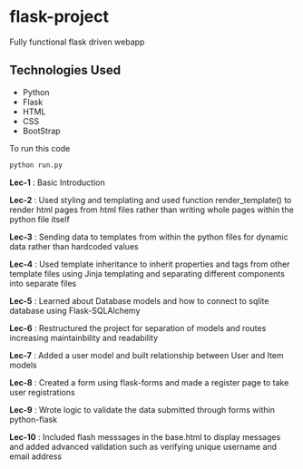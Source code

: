 # flask-project

Fully functional flask driven webapp

## Technologies Used

- Python
- Flask
- HTML
- CSS
- BootStrap

To run this code

``` python
python run.py
```

**Lec-1** : Basic Introduction

**Lec-2** : Used styling and templating and used function render_template() to render html pages from html files rather than writing whole pages within the python file itself

**Lec-3** : Sending data to templates from within the python files for dynamic data rather than hardcoded values

**Lec-4** : Used template inheritance to inherit properties and tags from other template files using Jinja templating and separating different components into separate files

**Lec-5** : Learned about Database models and how to connect to sqlite database using Flask-SQLAlchemy

**Lec-6** : Restructured the project for separation of models and routes increasing maintainbility and readability

**Lec-7** : Added a user model and built relationship between User and Item models

**Lec-8** : Created a form using flask-forms and made a register page to take user registrations

**Lec-9** : Wrote logic to validate the data submitted through forms within python-flask

**Lec-10** : Included flash messsages in the base.html to display messages and added advanced validation such as verifying unique username and email address
